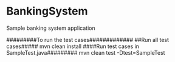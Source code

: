 # BankingSystem
Sample banking system application

#########To run the test cases#############
##Run all test cases#####
mvn clean install
####Run test cases in SampleTest.java#########
mvn clean test -Dtest=SampleTest
